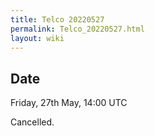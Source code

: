 ```yaml
---
title: Telco 20220527
permalink: Telco_20220527.html
layout: wiki
---
```


Date
----

Friday, 27th May, 14:00 UTC

<!-- end of autogeneration -->

Cancelled.

